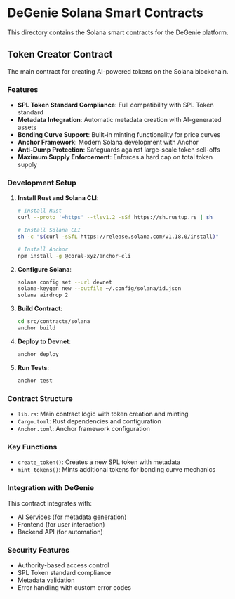 # DeGenie Solana Smart Contracts

This directory contains the Solana smart contracts for the DeGenie platform.

## Token Creator Contract

The main contract for creating AI-powered tokens on the Solana blockchain.

### Features

- **SPL Token Standard Compliance**: Full compatibility with SPL Token standard
- **Metadata Integration**: Automatic metadata creation with AI-generated assets
- **Bonding Curve Support**: Built-in minting functionality for price curves
- **Anchor Framework**: Modern Solana development with Anchor
- **Anti-Dump Protection**: Safeguards against large-scale token sell-offs
- **Maximum Supply Enforcement**: Enforces a hard cap on total token supply

### Development Setup

1. **Install Rust and Solana CLI**:
   ```bash
   # Install Rust
   curl --proto '=https' --tlsv1.2 -sSf https://sh.rustup.rs | sh
   
   # Install Solana CLI
   sh -c "$(curl -sSfL https://release.solana.com/v1.18.0/install)"
   
   # Install Anchor
   npm install -g @coral-xyz/anchor-cli
   ```

2. **Configure Solana**:
   ```bash
   solana config set --url devnet
   solana-keygen new --outfile ~/.config/solana/id.json
   solana airdrop 2
   ```

3. **Build Contract**:
   ```bash
   cd src/contracts/solana
   anchor build
   ```

4. **Deploy to Devnet**:
   ```bash
   anchor deploy
   ```

5. **Run Tests**:
   ```bash
   anchor test
   ```

### Contract Structure

- `lib.rs`: Main contract logic with token creation and minting
- `Cargo.toml`: Rust dependencies and configuration
- `Anchor.toml`: Anchor framework configuration

### Key Functions

- `create_token()`: Creates a new SPL token with metadata
- `mint_tokens()`: Mints additional tokens for bonding curve mechanics

### Integration with DeGenie

This contract integrates with:
- AI Services (for metadata generation)
- Frontend (for user interaction)
- Backend API (for automation)

### Security Features

- Authority-based access control
- SPL Token standard compliance
- Metadata validation
- Error handling with custom error codes